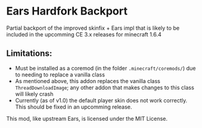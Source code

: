 # Ears Hardfork Backport
Partial backport of the improved skinfix + Ears impl that is likely to be included in the upcomming CE 3.x releases for minecraft 1.6.4

## Limitations:
- Must be installed as a coremod (in the folder `.minecraft/coremods/`) due to needing to replace a vanilla class
- As mentioned above, this addon replaces the vanilla class `ThreadDownloadImage`; any other addon that makes changes to this class will likely crash
- Currently (as of v1.0) the default player skin does not work correctly. This should be fixed in an upcomming release.

This mod, like upstream Ears, is licensed under the MIT License.
